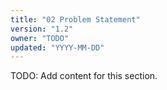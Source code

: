 ```yaml
---
title: "02 Problem Statement"
version: "1.2"
owner: "TODO"
updated: "YYYY-MM-DD"
---
```


TODO: Add content for this section.
